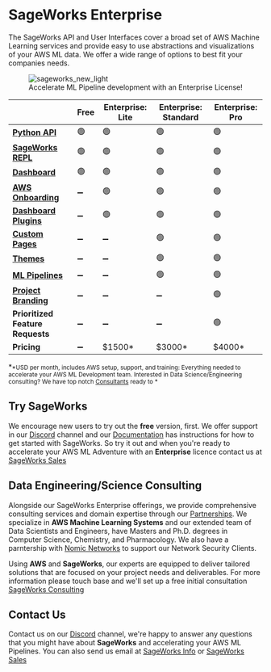 # SageWorks Enterprise


The SageWorks API and User Interfaces cover a broad set of AWS Machine Learning services and provide easy to use abstractions and visualizations of your AWS ML data. We offer a wide range of options to best fit your companies needs.


<figure style="width: 550px;">
<img alt="sageworks_new_light" src="https://github.com/SuperCowPowers/sageworks/assets/4806709/5f8b32a2-ed72-45f2-bd96-91b7bbbccff4">
<figcaption>Accelerate ML Pipeline development with an Enterprise License!</figcaption>
</figure>


|   | Free           | Enterprise: Lite  | Enterprise: Standard | Enterprise: Pro  |
|---|----------------|-------------|-----------------|------------------|
| **[Python API](https://supercowpowers.github.io/sageworks/api_classes/overview/)** | 🟢  | 🟢  | 🟢  | 🟢 |
| **[SageWorks REPL](https://supercowpowers.github.io/sageworks/repl/)** | 🟢  | 🟢  | 🟢 | 🟢 |
| **[Dashboard](https://supercowpowers.github.io/sageworks/)** | 🟢  | 🟢  | 🟢 | 🟢 |
| **[AWS Onboarding](https://supercowpowers.github.io/sageworks/aws_setup/core_stack/)**      | ➖ | 🟢  | 🟢  | 🟢 |
| **[Dashboard Plugins](https://supercowpowers.github.io/sageworks/plugins/)** | ➖  | 🟢  | 🟢  | 🟢 |
| **[Custom Pages](https://supercowpowers.github.io/sageworks/plugins/)**        | ➖  | ➖  | 🟢  | 🟢 |
| **[Themes](https://supercowpowers.github.io/sageworks/enterprise/themes/)**              | ➖  | ➖  | 🟢  | 🟢 |
| **[ML Pipelines](https://supercowpowers.github.io/sageworks/api_classes/pipelines/)**        | ➖  | ➖  | 🟢  | 🟢 |
| **[Project Branding](https://supercowpowers.github.io/sageworks/enterprise/project_branding/)** | ➖  | ➖  | ➖  | 🟢 |
| **Prioritized Feature Requests** | ➖| ➖| ➖ |🟢|
| **Pricing**            | ➖ | $1500*| $3000* | $4000* |

\*<small>*USD per month, includes AWS setup, support, and training: Everything needed to accelerate your AWS ML Development team. Interested in Data Science/Engineering consulting? We have top notch [Consultants](https://supercowpowers.github.io/sageworks/enterprise/#data-engineeringscience-consulting) ready to *</small>

## Try SageWorks
We encourage new users to try out the **free** version, first. We offer support in our [Discord](https://discord.gg/WHAJuz8sw8) channel and our [Documentation](https://supercowpowers.github.io/sageworks/) has instructions for how to get started with SageWorks. So try it out and when you're ready to accelerate your AWS ML Adventure with an **Enterprise** licence contact us at [SageWorks Sales](mailto:sales@supercowpowers.com)


## Data Engineering/Science Consulting

Alongside our SageWorks Enterprise offerings, we provide comprehensive consulting services and domain expertise through our [Partnerships](https://www.supercowpowers.com/home#h.qau620rju99x). We specialize in **AWS Machine Learning Systems** and our extended team of Data Scientists and Engineers, have Masters and Ph.D. degrees in Computer Science, Chemistry, and Pharmacology. We also have a parntership with [Nomic Networks](https://nomicnetworks.com) to support our Network Security Clients.

Using **AWS** and **SageWorks**, our experts are equipped to deliver tailored solutions that are focused on your project needs and deliverables. For more information please touch base and we'll set up a free initial consultation [SageWorks Consulting](mailto:consulting@supercowpowers.com)

## Contact Us
Contact us on our [Discord](https://discord.gg/WHAJuz8sw8) channel, we're happy to answer any questions that you might have about **SageWorks** and accelerating your AWS ML Pipelines. You can also send us email at [SageWorks Info](mailto:sageworks@supercowpowers.com) or  [SageWorks Sales](mailto:sales@supercowpowers.com)
